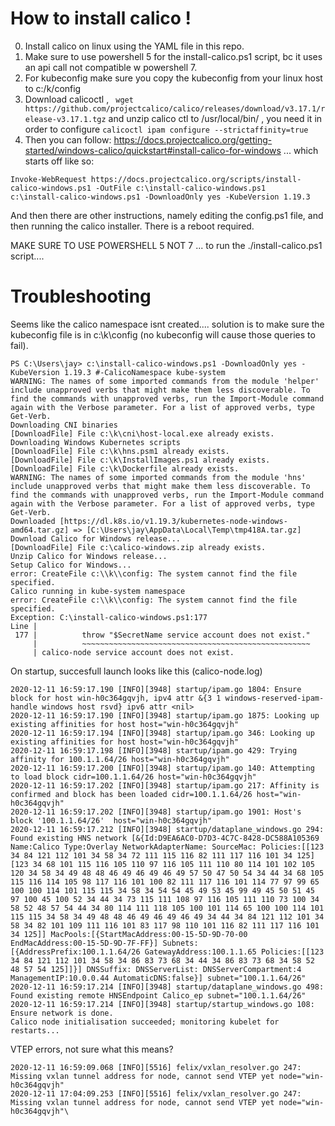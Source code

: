 # How to install calico !

0) Install calico on linux using the YAML file in this repo.
1) Make sure to use powershell 5 for the install-calico.ps1 script, bc it uses an api call not compatible w powershell 7.
2) For kubeconfig make sure you copy the kubeconfig from your linux host to c:/k/config
3) Download calicoctl , ` wget https://github.com/projectcalico/calico/releases/download/v3.17.1/release-v3.17.1.tgz` and unzip calico ctl to /usr/local/bin/ , you need it in order to configure `calicoctl ipam configure --strictaffinity=true`
3) Then you can follow: https://docs.projectcalico.org/getting-started/windows-calico/quickstart#install-calico-for-windows ...  which starts off like so:

```
Invoke-WebRequest https://docs.projectcalico.org/scripts/install-calico-windows.ps1 -OutFile c:\install-calico-windows.ps1
c:\install-calico-windows.ps1 -DownloadOnly yes -KubeVersion 1.19.3
```

And then there are other instructions, namely editing the config.ps1 file, and then running the calico installer.  There is a reboot required.

MAKE SURE TO USE POWERSHELL 5 NOT 7 ... to run the ./install-calico.ps1 script....


# Troubleshooting

Seems like the calico namespace isnt created....  solution is to make sure the kubeconfig file is in c:\\k\\config (no kubeconfig will cause those queries to fail).


```
PS C:\Users\jay> c:\install-calico-windows.ps1 -DownloadOnly yes -KubeVersion 1.19.3 #-CalicoNamespace kube-system
WARNING: The names of some imported commands from the module 'helper' include unapproved verbs that might make them less discoverable. To find the commands with unapproved verbs, run the Import-Module command again with the Verbose parameter. For a list of approved verbs, type Get-Verb.
Downloading CNI binaries
[DownloadFile] File c:\k\cni\host-local.exe already exists.
Downloading Windows Kubernetes scripts
[DownloadFile] File c:\k\hns.psm1 already exists.
[DownloadFile] File c:\k\InstallImages.ps1 already exists.
[DownloadFile] File c:\k\Dockerfile already exists.
WARNING: The names of some imported commands from the module 'hns' include unapproved verbs that might make them less discoverable. To find the commands with unapproved verbs, run the Import-Module command again with the Verbose parameter. For a list of approved verbs, type Get-Verb.
Downloaded [https://dl.k8s.io/v1.19.3/kubernetes-node-windows-amd64.tar.gz] => [C:\Users\jay\AppData\Local\Temp\tmp418A.tar.gz]
Download Calico for Windows release...
[DownloadFile] File c:\calico-windows.zip already exists.
Unzip Calico for Windows release...
Setup Calico for Windows...
error: CreateFile c:\\k\\config: The system cannot find the file specified.
Calico running in kube-system namespace
error: CreateFile c:\\k\\config: The system cannot find the file specified.
Exception: C:\install-calico-windows.ps1:177
Line |
 177 |          throw "$SecretName service account does not exist."
     |          ~~~~~~~~~~~~~~~~~~~~~~~~~~~~~~~~~~~~~~~~~~~~~~~~~~~
     | calico-node service account does not exist.
```

On startup, succesfull launch looks like this (calico-node.log)

```
2020-12-11 16:59:17.190 [INFO][3948] startup/ipam.go 1804: Ensure block for host win-h0c364gqvjh, ipv4 attr &{3 1 windows-reserved-ipam-handle windows host rsvd} ipv6 attr <nil>
2020-12-11 16:59:17.190 [INFO][3948] startup/ipam.go 1875: Looking up existing affinities for host host="win-h0c364gqvjh"
2020-12-11 16:59:17.194 [INFO][3948] startup/ipam.go 346: Looking up existing affinities for host host="win-h0c364gqvjh"
2020-12-11 16:59:17.198 [INFO][3948] startup/ipam.go 429: Trying affinity for 100.1.1.64/26 host="win-h0c364gqvjh"
2020-12-11 16:59:17.200 [INFO][3948] startup/ipam.go 140: Attempting to load block cidr=100.1.1.64/26 host="win-h0c364gqvjh"
2020-12-11 16:59:17.202 [INFO][3948] startup/ipam.go 217: Affinity is confirmed and block has been loaded cidr=100.1.1.64/26 host="win-h0c364gqvjh"
2020-12-11 16:59:17.202 [INFO][3948] startup/ipam.go 1901: Host's block '100.1.1.64/26'  host="win-h0c364gqvjh"
2020-12-11 16:59:17.212 [INFO][3948] startup/dataplane_windows.go 294: Found existing HNS network [&{Id:D9EA6AC0-D7D3-4C7C-8428-DC588A105369 Name:Calico Type:Overlay NetworkAdapterName: SourceMac: Policies:[[123 34 84 121 112 101 34 58 34 72 111 115 116 82 111 117 116 101 34 125] [123 34 68 101 115 116 105 110 97 116 105 111 110 80 114 101 102 105 120 34 58 34 49 48 48 46 49 46 49 46 49 57 50 47 50 54 34 44 34 68 105 115 116 114 105 98 117 116 101 100 82 111 117 116 101 114 77 97 99 65 100 100 114 101 115 115 34 58 34 54 54 45 49 53 45 99 49 45 50 51 45 97 100 45 100 52 34 44 34 73 115 111 108 97 116 105 111 110 73 100 34 58 52 48 57 54 44 34 80 114 111 118 105 100 101 114 65 100 100 114 101 115 115 34 58 34 49 48 48 46 49 46 49 46 49 34 44 34 84 121 112 101 34 58 34 82 101 109 111 116 101 83 117 98 110 101 116 82 111 117 116 101 34 125]] MacPools:[{StartMacAddress:00-15-5D-9D-70-00 EndMacAddress:00-15-5D-9D-7F-FF}] Subnets:[{AddressPrefix:100.1.1.64/26 GatewayAddress:100.1.1.65 Policies:[[123 34 84 121 112 101 34 58 34 86 83 73 68 34 44 34 86 83 73 68 34 58 52 48 57 54 125]]}] DNSSuffix: DNSServerList: DNSServerCompartment:4 ManagementIP:10.0.0.44 AutomaticDNS:false}] subnet="100.1.1.64/26"
2020-12-11 16:59:17.214 [INFO][3948] startup/dataplane_windows.go 498: Found existing remote HNSEndpoint Calico_ep subnet="100.1.1.64/26"
2020-12-11 16:59:17.214 [INFO][3948] startup/startup_windows.go 108: Ensure network is done.
Calico node initialisation succeeded; monitoring kubelet for restarts...
```


VTEP errors, not sure what this means? 
```
2020-12-11 16:59:09.068 [INFO][5516] felix/vxlan_resolver.go 247: Missing vxlan tunnel address for node, cannot send VTEP yet node="win-h0c364gqvjh"
2020-12-11 17:04:09.253 [INFO][5516] felix/vxlan_resolver.go 247: Missing vxlan tunnel address for node, cannot send VTEP yet node="win-h0c364gqvjh"\
```
